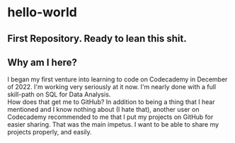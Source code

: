 # hello-world
First Repository.  Ready to lean this shit.  
---
## Why am I here?
I began my first venture into learning to code on Codecademy in December of 2022.  I'm working very seriously at it now.  I'm nearly done with a full skill-path on SQL for Data Analysis.  
How does that get me to GitHub?  In addition to being a thing that I hear mentioned and I know nothing about (I hate that), another user on Codecademy recommended to me that I put my projects on GitHub for easier sharing.
That was the main impetus.  I want to be able to share my projects properly, and easily.
